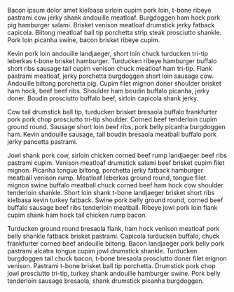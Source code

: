 Bacon ipsum dolor amet kielbasa sirloin cupim pork loin, t-bone ribeye pastrami cow jerky shank andouille meatloaf. Burgdoggen ham hock pork pig hamburger salami. Brisket venison meatloaf drumstick jerky fatback capicola. Biltong meatloaf ball tip porchetta strip steak prosciutto shankle. Pork loin picanha swine, bacon brisket ribeye cupim.

Kevin pork loin andouille landjaeger, short loin chuck turducken tri-tip leberkas t-bone brisket hamburger. Turducken ribeye hamburger buffalo short ribs sausage tail cupim venison chuck meatloaf ham tri-tip. Flank pastrami meatloaf, jerky porchetta burgdoggen short loin sausage cow. Andouille biltong porchetta pig. Cupim filet mignon doner shoulder brisket ham hock, beef beef ribs. Shoulder ham boudin buffalo picanha, jerky doner. Boudin prosciutto buffalo beef, sirloin capicola shank jerky.

Cow tail drumstick ball tip, turducken brisket bresaola buffalo frankfurter pork pork chop prosciutto tri-tip shoulder. Corned beef tenderloin cupim ground round. Sausage short loin beef ribs, pork belly picanha burgdoggen ham. Kevin andouille sausage, tail boudin bresaola meatball buffalo pork jerky pancetta pastrami.

Jowl shank pork cow, sirloin chicken corned beef rump landjaeger beef ribs pastrami cupim. Venison meatloaf drumstick salami beef brisket cupim filet mignon. Picanha tongue biltong, porchetta jerky fatback hamburger meatball venison rump. Meatloaf leberkas ground round, tongue filet mignon swine buffalo meatball chuck corned beef ham hock cow shoulder tenderloin shankle. Short loin shank t-bone landjaeger brisket short ribs kielbasa kevin turkey fatback. Swine pork belly ground round, corned beef buffalo sausage beef ribs tenderloin meatball. Ribeye jowl pork loin flank cupim shank ham hock tail chicken rump bacon.

Turducken ground round bresaola flank, ham hock venison meatloaf pork belly shankle fatback brisket pastrami. Capicola turducken buffalo, chuck frankfurter corned beef andouille biltong. Bacon landjaeger pork belly pork pastrami alcatra tongue cupim jowl drumstick shankle. Turducken burgdoggen tail chuck bacon, t-bone bresaola prosciutto doner filet mignon venison. Pastrami t-bone brisket ball tip porchetta. Drumstick pork chop jowl prosciutto tri-tip, turkey shank andouille hamburger swine. Pork belly tenderloin sausage bresaola, shank drumstick picanha burgdoggen.
